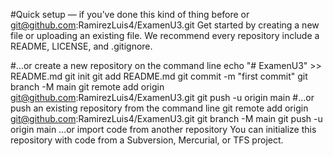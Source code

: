 #Quick setup — if you’ve done this kind of thing before
or	
git@github.com:RamirezLuis4/ExamenU3.git
Get started by creating a new file or uploading an existing file. We recommend every repository include a README, LICENSE, and .gitignore.

#…or create a new repository on the command line
echo "# ExamenU3" >> README.md
git init
git add README.md
git commit -m "first commit"
git branch -M main
git remote add origin git@github.com:RamirezLuis4/ExamenU3.git
git push -u origin main
#…or push an existing repository from the command line
git remote add origin git@github.com:RamirezLuis4/ExamenU3.git
git branch -M main
git push -u origin main
…or import code from another repository
You can initialize this repository with code from a Subversion, Mercurial, or TFS project.

